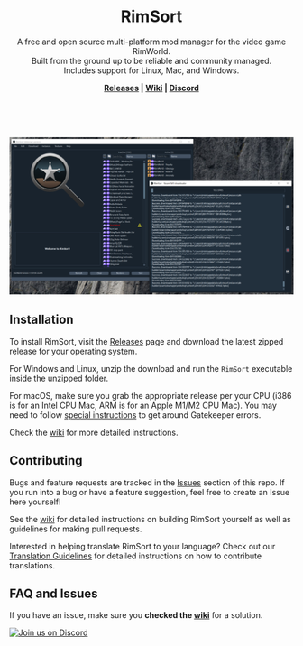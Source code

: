 <p align="center">
    <h1 align="center">RimSort</h1>
    <p align="center">A free and open source multi-platform mod manager for the video game RimWorld.<br>
    Built from the ground up to be reliable and community managed.<br>
    Includes support for Linux, Mac, and Windows.</p>
    <p align="center"><strong><a href="https://github.com/RimSort/RimSort/releases">Releases</a> | <a href="https://rimsort.github.io/RimSort/">Wiki</a> | <a href="https://discord.gg/aV7g69JmR2">Discord</a></strong> </p>
    <br><br><br>
</p>

![RimSort Preview](./docs/rimsort_preview.png)

## Installation

To install RimSort, visit the [Releases][Releases] page and download the latest zipped release for your operating system.

For Windows and Linux, unzip the download and run the `RimSort` executable inside the unzipped folder.

For macOS, make sure you grab the appropriate release per your CPU (i386 is for an Intel CPU Mac, ARM is for an Apple M1/M2 CPU Mac). You may need to follow [special instructions](https://rimsort.github.io/RimSort/user-guide/downloading-and-installing#macos) to get around Gatekeeper errors.

Check the [wiki][Wiki] for more detailed instructions.

## Contributing

Bugs and feature requests are tracked in the [Issues][Issues] section of this repo. If you run into a bug or have a feature suggestion, feel free to create an Issue here yourself!

See the [wiki][Wiki] for detailed instructions on building RimSort yourself as well as guidelines for making pull requests.

Interested in helping translate RimSort to your language? Check out our [Translation Guidelines](https://rimsort.github.io/RimSort/development-guide/translation-guidelines) for detailed instructions on how to contribute translations.

## FAQ and Issues

If you have an issue, make sure you **checked the [wiki][Wiki]** for a solution.

[![Join us on Discord](https://github-production-user-asset-6210df.s3.amazonaws.com/2766946/248529301-486f4f8c-fed5-4fe1-832f-6461b7ce3a55.png)][Discord]


[Wiki]: https://rimsort.github.io/RimSort/
[Repo]: https://github.com/RimSort/RimSort
[Issues]: https://github.com/RimSort/RimSort/issues
[Releases]: https://github.com/oceancabbage/RimSort/releases
[Discord]: https://discord.gg/aV7g69JmR2
